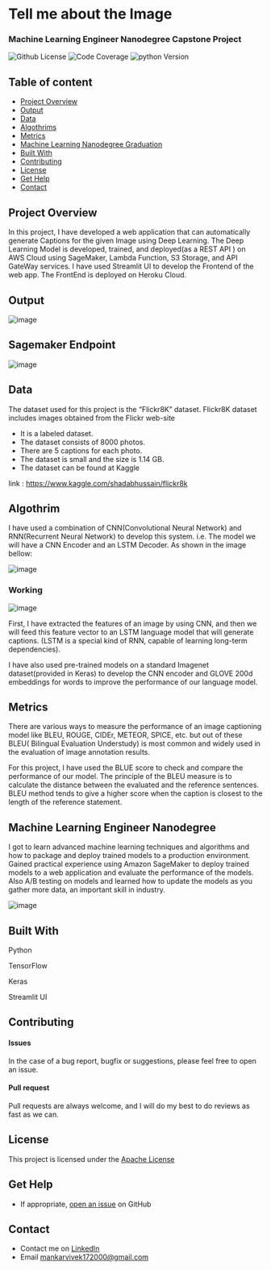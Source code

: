 
# Tell me about the Image 
### Machine Learning Engineer Nanodegree Capstone Project 

![Github License](https://img.shields.io/aur/license/android-studio)
![Code Coverage](https://img.shields.io/badge/coverage-80%25-green)
![python Version](https://img.shields.io/pypi/pyversions/Django)
 
## Table of content

- [Project Overview ](#Project-Overview )
- [Output](#Output)
- [Data](#Data) 
- [Algothrims](#Algothrims)
- [Metrics](#Metrics)
- [Machine Learning Nanodegree Graduation](#Machine-Learning-Engineer-Nanodegree)
- [Built With](#built-with)
- [Contributing](#contributing)
- [License](#license)
- [Get Help](#get-help)
- [Contact](#contact)


## Project Overview

In this project, I have developed a  web application that can automatically generate Captions for the given Image using Deep Learning. The Deep Learning Model is developed, trained, and deployed(as a REST API ) on AWS Cloud using  SageMaker, Lambda Function, S3 Storage, and API GateWay services. I have used Streamlit UI to develop the Frontend of the web app. The FrontEnd is deployed on Heroku Cloud.

<!-- ![image](https://user-images.githubusercontent.com/53163419/111028394-672ec080-841c-11eb-9a1b-2a4c3b1d1374.png) -->




## Output 
 
![image](https://user-images.githubusercontent.com/53163419/111025710-f8e20200-840b-11eb-9146-5804ec82e4c7.png)


## Sagemaker Endpoint 

![image](https://user-images.githubusercontent.com/53163419/125924056-41baf50d-7078-46f8-9a16-896fc64af6b6.png)


## Data 

The dataset used for this project is the “Flickr8K” dataset. Flickr8K dataset includes images obtained from the Flickr web-site
 - It is a labeled dataset. 
 - The dataset consists of 8000 photos.
 - There are 5 captions for each photo.
 - The dataset is small and the size is 1.14 GB.
 - The dataset can be found at Kaggle

link : https://www.kaggle.com/shadabhussain/flickr8k

## Algothrim

I have used a combination of CNN(Convolutional Neural Network) and RNN(Recurrent Neural Network) to develop this system. i.e. The model we will have a CNN Encoder and an LSTM Decoder. As shown in the image bellow: 

![image](https://user-images.githubusercontent.com/53163419/110330610-f8302100-8043-11eb-8534-bbc082af77c9.png)


### Working 

![image](https://user-images.githubusercontent.com/53163419/125924382-76c66c99-5622-488a-9eac-7df70e204a4c.png)

First, I have extracted the features of an image by using CNN, and then we will feed this feature vector to an LSTM language model that will generate captions.  (LSTM is a special kind of RNN, capable of learning long-term dependencies). 

I have also used pre-trained models on a standard Imagenet dataset(provided in Keras) to develop the CNN encoder and GLOVE 200d embeddings for words to improve the performance of our language model.

 
## Metrics

There are various ways to measure the performance of an image captioning model like BLEU, ROUGE, CIDEr, METEOR, SPICE, etc. but out of these BLEU( Bilingual Evaluation Understudy) is most common and widely used in the evaluation of image annotation results. 


For this project, I have used the BLUE score to check and compare the performance of our model. The principle of the BLEU measure is to calculate the distance between the evaluated and the reference sentences. BLEU method tends to give a higher score when the caption is closest to the length of the reference statement.


## Machine Learning Engineer Nanodegree 

I got to learn advanced machine learning techniques and algorithms and how to package and deploy trained models to a production environment. Gained practical experience using Amazon SageMaker to deploy trained models to a web application and evaluate the performance of the models. Also A/B testing on models and learned how to update the models as you gather more data, an important skill in industry. 

![image](https://user-images.githubusercontent.com/53163419/111025524-b23fd800-840a-11eb-8f0f-885a85f234cf.png)




## Built With

Python

TensorFlow 

Keras 

Streamlit UI


## Contributing

#### Issues
In the case of a bug report, bugfix or suggestions, please feel free to open an issue.

#### Pull request
Pull requests are always welcome, and I will do my best to do reviews as fast as we can.


## License

This project is licensed under the [Apache License](https://github.com/Vivek1258/Django-Ecommerce-website-backend/blob/main/LICENSE)

## Get Help

- If appropriate, [open an issue](https://github.com/Vivek1258/End-to-end-deep-learning-project-Tell-me-about-the-image/issues) on GitHub

## Contact 

- Contact me on [LinkedIn](https://www.linkedin.com/in/vivek-mankar-182735184/) 
- Email mankarvivek172000@gmail.com
 
